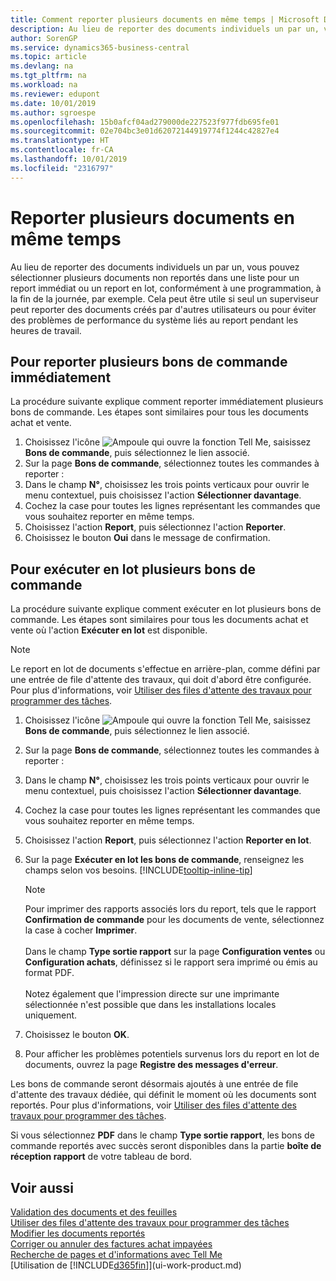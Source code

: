```yaml
---
title: Comment reporter plusieurs documents en même temps | Microsoft Docs
description: Au lieu de reporter des documents individuels un par un, vous pouvez sélectionner plusieurs documents non reportés dans une liste afin de les reporter en lot, soit pour un report immédiat, soit pour un report programmé, par exemple, à la fin de la journée.
author: SorenGP
ms.service: dynamics365-business-central
ms.topic: article
ms.devlang: na
ms.tgt_pltfrm: na
ms.workload: na
ms.reviewer: edupont
ms.date: 10/01/2019
ms.author: sgroespe
ms.openlocfilehash: 15b0afcf04ad279000de227523f977fdb695fe01
ms.sourcegitcommit: 02e704bc3e01d62072144919774f1244c42827e4
ms.translationtype: HT
ms.contentlocale: fr-CA
ms.lasthandoff: 10/01/2019
ms.locfileid: "2316797"
---
```

# <a name="post-multiple-documents-at-the-same-time"></a>Reporter plusieurs documents en même temps
Au lieu de reporter des documents individuels un par un, vous pouvez sélectionner plusieurs documents non reportés dans une liste pour un report immédiat ou un report en lot, conformément à une programmation, à la fin de la journée, par exemple. Cela peut être utile si seul un superviseur peut reporter des documents créés par d'autres utilisateurs ou pour éviter des problèmes de performance du système liés au report pendant les heures de travail.

## <a name="to-post-multiple-purchase-orders-immediately"></a>Pour reporter plusieurs bons de commande immédiatement
La procédure suivante explique comment reporter immédiatement plusieurs bons de commande. Les étapes sont similaires pour tous les documents achat et vente.

1. Choisissez l'icône ![Ampoule qui ouvre la fonction Tell Me](media/ui-search/search_small.png "Dites-moi ce que vous voulez faire"), saisissez **Bons de commande**, puis sélectionnez le lien associé.
2. Sur la page **Bons de commande**, sélectionnez toutes les commandes à reporter :
3. Dans le champ **N°**, choisissez les trois points verticaux pour ouvrir le menu contextuel, puis choisissez l'action **Sélectionner davantage**.
4. Cochez la case pour toutes les lignes représentant les commandes que vous souhaitez reporter en même temps.
5. Choisissez l'action **Report**, puis sélectionnez l'action **Reporter**.
6. Choisissez le bouton **Oui** dans le message de confirmation.

## <a name="to-batch-post-multiple-purchase-orders"></a>Pour exécuter en lot plusieurs bons de commande
La procédure suivante explique comment exécuter en lot plusieurs bons de commande. Les étapes sont similaires pour tous les documents achat et vente où l'action **Exécuter en lot** est disponible.

> [!NOTE]
> Le report en lot de documents s'effectue en arrière-plan, comme défini par une entrée de file d'attente des travaux, qui doit d'abord être configurée. Pour plus d'informations, voir [Utiliser des files d'attente des travaux pour programmer des tâches](admin-job-queues-schedule-tasks.md).

1. Choisissez l'icône ![Ampoule qui ouvre la fonction Tell Me](media/ui-search/search_small.png "Dites-moi ce que vous voulez faire"), saisissez **Bons de commande**, puis sélectionnez le lien associé.  
2. Sur la page **Bons de commande**, sélectionnez toutes les commandes à reporter :
3. Dans le champ **N°**, choisissez les trois points verticaux pour ouvrir le menu contextuel, puis choisissez l'action **Sélectionner davantage**.
4. Cochez la case pour toutes les lignes représentant les commandes que vous souhaitez reporter en même temps.
5. Choisissez l'action **Report**, puis sélectionnez l'action **Reporter en lot**.
6. Sur la page **Exécuter en lot les bons de commande**, renseignez les champs selon vos besoins. [!INCLUDE[tooltip-inline-tip](includes/tooltip-inline-tip_md.md)]

    > [!NOTE]
    > Pour imprimer des rapports associés lors du report, tels que le rapport **Confirmation de commande** pour les documents de vente, sélectionnez la case à cocher **Imprimer**.<br /><br /> Dans le champ **Type sortie rapport** sur la page **Configuration ventes** ou **Configuration achats**, définissez si le rapport sera imprimé ou émis au format PDF.<br /><br /> Notez également que l'impression directe sur une imprimante sélectionnée n'est possible que dans les installations locales uniquement.

7. Choisissez le bouton **OK**.
8. Pour afficher les problèmes potentiels survenus lors du report en lot de documents, ouvrez la page **Registre des messages d'erreur**.

Les bons de commande seront désormais ajoutés à une entrée de file d'attente des travaux dédiée, qui définit le moment où les documents sont reportés. Pour plus d'informations, voir [Utiliser des files d'attente des travaux pour programmer des tâches](admin-job-queues-schedule-tasks.md).

Si vous sélectionnez **PDF** dans le champ **Type sortie rapport**, les bons de commande reportés avec succès seront disponibles dans la partie **boîte de réception rapport** de votre tableau de bord.

## <a name="see-also"></a>Voir aussi
[Validation des documents et des feuilles](ui-post-documents-journals.md)  
[Utiliser des files d'attente des travaux pour programmer des tâches](admin-job-queues-schedule-tasks.md)  
[Modifier les documents reportés](across-edit-posted-document.md)  
[Corriger ou annuler des factures achat impayées](purchasing-how-correct-cancel-unpaid-purchase-invoices.md)  
[Recherche de pages et d'informations avec Tell Me](ui-search.md)  
[Utilisation de [!INCLUDE[d365fin](includes/d365fin_md.md)]](ui-work-product.md)
